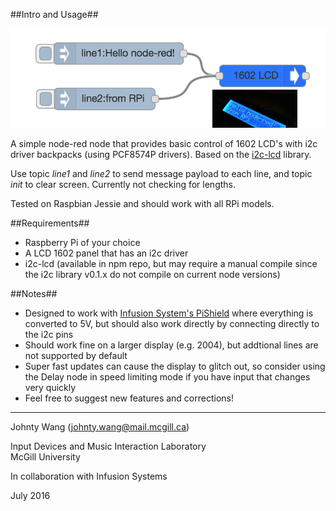 ##Intro and Usage##

![img here](img01.png)

A simple node-red node that provides basic control of 1602 LCD's with i2c driver backpacks (using PCF8574P drivers). Based on the [i2c-lcd](https://github.com/sweetpi/i2c-lcd/) library.

Use topic *line1* and *line2* to send message payload to each line, and topic *init* to clear screen. Currently not checking for lengths.

Tested on Raspbian Jessie and should work with all RPi models.


##Requirements##

- Raspberry Pi of your choice
- A LCD 1602 panel that has an i2c driver
- i2c-lcd (available in npm repo, but may require a manual compile since the i2c library v0.1.x do not compile on current node versions)

##Notes##

- Designed to work with [Infusion System's PiShield](https://infusionsystems.com/pishield/) where everything is converted to 5V, but should also work directly by connecting directly to the i2c pins
- Should work fine on a larger display (e.g. 2004), but addtional lines are not supported by default
- Super fast updates can cause the display to glitch out, so consider using the Delay node in speed limiting mode if you have input that changes very quickly
- Feel free to suggest new features and corrections!

---
Johnty Wang (johnty.wang@mail.mcgill.ca)

Input Devices and Music Interaction Laboratory<br>
McGill University

In collaboration with Infusion Systems

July 2016
